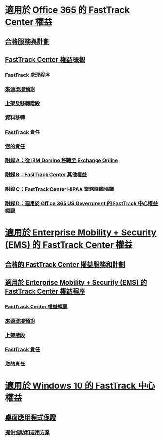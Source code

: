 # [適用於 Office 365 的 FastTrack Center 權益](O365-fasttrack-benefit-for-office-365.md)
## [合格服務與計劃](O365-eligible-services-and-plans.md)
## [FastTrack Center 權益概觀](O365-fasttrack-benefit-overview.md)
### [FastTrack 處理程序](O365-fasttrack-process.md)
### [來源環境預期](O365-source-environment-expectations.md)
### [上架及移轉階段](O365-onboarding-and-migration.md)
### [資料移轉](O365-data-migration.md)
### [FastTrack 責任](O365-fasttrack-responsibilities.md)
### [您的責任](O365-your-responsibilities.md)
### [附錄 A：從 IBM Domino 移轉至 Exchange Online](O365-from-ibm-domino-to-exchange-online.md)
### [附錄 B：FastTrack Center 其他權益](O365-fasttrack-additional-benefits.md)
### [附錄 C：FastTrack Center HIPAA 業務關聯協議](O365-hipaa-business-associate-agreement.md)
### [附錄 D：適用於 Office 365 US Government 的 FastTrack 中心權益概觀](US-Gov-appendix-overview.md)
# [適用於 Enterprise Mobility + Security (EMS) 的 FastTrack Center 權益](https://docs.microsoft.com/zh-tw/enterprise-mobility-security/Solutions/enterprise-mobility-fasttrack-program?toc=/fasttrack/fasttrack/toc.json)
## [合格的 FastTrack Center 權益服務和計劃](https://docs.microsoft.com/zh-tw/enterprise-mobility-security/Solutions/fasttrack-center-benefit-for-enterprise-mobility-suite-ems?toc=/fasttrack/fasttrack/toc.json)
## [適用於 Enterprise Mobility + Security (EMS) 的 FastTrack Center 權益程序](https://docs.microsoft.com/zh-tw/enterprise-mobility-security/Solutions/fasttrack-center-benefit-process-for-enterprise-mobility-suite-ems?toc=/fasttrack/fasttrack/toc.json)
### [FastTrack Center 權益概觀](https://docs.microsoft.com/zh-tw/enterprise-mobility-security/Solutions/fasttrack-center-benefit-process-for-ems-overview?toc=/fasttrack/fasttrack/toc.json)
### [來源環境預期](https://docs.microsoft.com/zh-tw/enterprise-mobility-security/Solutions/fasttrack-center-benefit-process-for-ems-environment-expectations?toc=/fasttrack/fasttrack/toc.json)
### [上架階段](https://docs.microsoft.com/zh-tw/enterprise-mobility-security/Solutions/fasttrack-center-benefit-process-for-ems-phases?toc=/fasttrack/fasttrack/toc.json)
### [FastTrack 責任](https://docs.microsoft.com/zh-tw/enterprise-mobility-security/Solutions/fasttrack-center-benefit-process-for-ems-fasttrack-responsibilities?toc=/fasttrack/fasttrack/toc.json)
### [您的責任](https://docs.microsoft.com/zh-tw/enterprise-mobility-security/Solutions/fasttrack-center-benefit-process-for-ems-your-responsibilities?toc=/fasttrack/fasttrack/toc.json)
# [適用於 Windows 10 的 FastTrack 中心權益](Win-10-fasttrack-benefit-for-Windows-10.md)
## [桌面應用程式保證](Win-10-desktop-app-assure.md)
### [提供協助和適用方案](Win-10-daa-assistance-offered-and-plans.md)